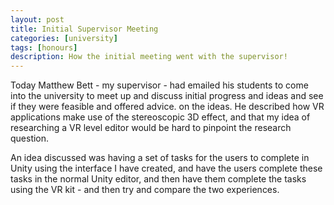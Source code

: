 ```yaml
---
layout: post
title: Initial Supervisor Meeting
categories: [university]
tags: [honours]
description: How the initial meeting went with the supervisor!
---
```


Today Matthew Bett - my supervisor - had emailed his students to come into the university to meet up and discuss initial progress and ideas and see if they were feasible and offered advice. on the ideas. He described how VR applications make use of the stereoscopic 3D effect, and that my idea of researching a VR level editor would be hard to pinpoint the research question.

An idea discussed was having a set of tasks for the users to complete in Unity using the interface I have created, and have the users complete these tasks in the normal Unity editor, and then have them complete the tasks using the VR kit - and then try and compare the two experiences.
